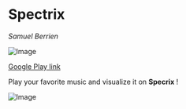 # Spectrix

_Samuel Berrien_

![Image](https://lh3.googleusercontent.com/Z-3euWRHWYPu0Vfa_iRVeZfVQ4kPuotd0tEOy3Pa8ocEVb8RALxtrOfqLRcmB9ZNfQ=s180)

[Google Play link](https://play.google.com/store/apps/details?id=com.samuelberrien.spectrix)

Play your favorite music and visualize it on __Specrix__ !

![Image](https://lh3.googleusercontent.com/v_rAM2E4GDLAoP7PhrPcUP2AW2J7hMd-bq_gRndMM2GEXdKkuWenmB5rdJmDDMmuVA=w1855-h982)